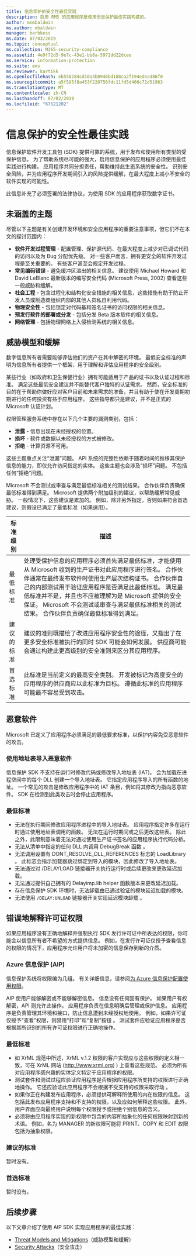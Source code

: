 ```yaml
---
title: 信息保护的安全性最佳实践
description: 启用 RMS 的应用程序是使用信息保护最佳实践构建的。
author: msmbaldwin
ms.author: mbaldwin
manager: barbkess
ms.date: 07/03/2019
ms.topic: conceptual
ms.collection: M365-security-compliance
ms.assetid: 4e9f72d5-9e7c-43e1-bb8a-5972dd22dcee
ms.service: information-protection
ms.suite: ems
ms.reviewer: kartikk
ms.openlocfilehash: eb550284cd10a3b0946bd188ca2f194edead86f0
ms.sourcegitcommit: a5f595f8a453f220756fdc11fd5d466c71d51963
ms.translationtype: MT
ms.contentlocale: zh-CN
ms.lasthandoff: 07/02/2019
ms.locfileid: "67521202"
---
```

# <a name="security-best-practices-for-information-protection"></a>信息保护的安全性最佳实践

信息保护软件开发工具包 (SDK) 提供可靠的系统，用于发布和使用所有类型的受保护信息。 为了帮助系统尽可能的强大，启用信息保护的应用程序必须使用最佳实践进行构建。 应用程序共同分担责任，帮助维持此生态系统的安全性。 识别安全风险，并为应用程序开发期间引入的风险提供缓解，在最大程度上减小不安全的软件实现的可能性。

此信息补充了必须签署的法律协议，为使用 SDK 的应用程序获取数字证书。

## <a name="subjects-not-covered"></a>未涵盖的主题

尽管以下主题是有关创建开发环境和安全应用程序的重要注意事项，但它们不在本文的探讨范围内：

- **软件开发过程管理** - 配置管理、保护源代码、在最大程度上减少对已调试代码的访问以及为 Bug 分配优先级。 对一些客户而言，拥有更安全的软件开发过程是至关重要的。 有些客户甚至会规定开发过程。
- **常见编码错误** - 避免缓冲区溢出的相关信息。 建议使用 Michael Howard 和 David LeBlanc 最新版本的编写安全代码 (Microsoft Press, 2002) 查看这些一般威胁和缓解。
- **社会工程** - 包含过程化和结构化安全措施的相关信息，这些措施有助于防止开发人员或制造商组织内部的其他人员私自利用代码。
- **物理安全性** - 包括锁定对代码基和签名证书的访问权限的相关信息。
- **预发行软件的部署或分发** - 包括分发 Beta 版本软件的相关信息。
- **网络管理** - 包括物理网络上入侵检测系统的相关信息。

## <a name="threat-models-and-mitigations"></a>威胁模型和缓解

数字信息所有者需要能够评估他们的资产在其中解密的环境。 最低安全标准的声明为信息所有者提供一个框架，用于理解和评估应用程序的安全级别。

某些行业（如政府和卫生保健行业）拥有可能适用于产品的证书以及认证过程和标准。 满足这些最低安全建议并不能替代客户独特的认证需求。 然而，安全标准的目的在于帮助你做好应对客户目前和未来需求的准备，并且有助于使在开发周期初期进行的任何投资有益于应用程序。 这些指导都只是建议，并不是正式的 Microsoft 认证计划。

权限管理服务系统中存在以下几个主要的漏洞类别，包括：

- **泄露** - 信息出现在未经授权的位置。
- **损坏** - 软件或数据以未经授权的方式被修改。
- **拒绝** - 计算资源不可用。

这些主题重点关注“泄漏”问题。 API 系统的完整性依赖于随着时间的推移其保护信息的能力，即仅允许访问指定的实体。 这些主题也会涉及“损坏”问题。 不包括任何“拒绝”问题。

Microsoft 不会测试或审查与满足最低标准相关的测试结果。 合作伙伴负责确保最低标准得到满足。 Microsoft 提供两个附加级别的建议，以帮助缓解常见威胁。 一般情况下，这些建议是累加的。 例如，除非另外指定，否则如果符合首选建议，则假设已满足了最低标准（如果适用）。

|标准级别|描述|
|---|---|
|最低标准| 处理受保护信息的应用程序必须首先满足最低标准，才能使用从 Microsoft 收到的生产证书对此应用程序进行签名。 合作伙伴通常在最终发布软件时使用生产层次结构证书。 合作伙伴自己的内部测试用于验证应用程序是否满足此最低标准。 满足最低标准并不是，并且也不应被理解为是 Microsoft 提供的安全保证。 Microsoft 不会测试或审查与满足最低标准相关的测试结果。 合作伙伴负责确保最低标准得到满足。|
|建议的标准| 建议的准则既描绘了改进应用程序安全性的途径，又指出了在更多安全标准被执行的同时 SDK 可能会如何发展。 供应商可能会通过构建此更高级别的安全准则来区分其应用程序。|
|首选标准| 此标准是当前定义的最高安全类别。 开发被标记为高度安全的应用程序的供应商应以此标准为目标。 遵循此标准的应用程序可能最不容易受到攻击。|

## <a name="malicious-software"></a>恶意软件

Microsoft 已定义了应用程序必须满足的最低要求标准，以保护内容免受恶意软件的攻击。

### <a name="importing-malicious-software-by-using-address-tables"></a>使用地址表导入恶意软件

信息保护 SDK 不支持在运行时修改代码或修改导入地址表 (IAT)。 会为加载在进程空间中的每个 DLL 创建一个导入地址表。 它指定应用程序导入的所有函数的地址。 一个常见的攻击是修改应用程序中的 IAT 条目，例如将其修改为指向恶意软件。 SDK 在检测到此类攻击时会停止应用程序。

### <a name="minimum-standard"></a>最低标准

- 无法在执行期间修改应用程序进程中的导入地址表。 应用程序指定许多在运行时通过使用地址表调用的函数。 无法在运行时期间或之后更改这些表。 除此之外，此限制意味着无法对通过使用生产证书签名的应用程序执行代码分析。
- 无法从清单中指定的任何 DLL 内调用 DebugBreak 函数  。
- 无法调用设置有 DONT_RESOLVE_DLL_REFERENCES 标志的 LoadLibrary   。 此标志会指示加载器跳过绑定到导入的模块，因此修改了导入地址表。
- 无法通过对 /DELAYLOAD 链接器开关执行运行时或后续更改来更改延迟加载。
- 无法通过提供自己拥有的 Delayimp.lib helper 函数版本来更改延迟加载。
- 存在信息保护 SDK 环境时，无法卸载由已通过验证的模块延迟加载的模块。
- 无法使用 `/DELAY:UNLOAD` 链接器开关实现延迟模块卸载  。

## <a name="incorrectly-interpreting-license-rights"></a>错误地解释许可证权限

如果应用程序没有正确地解释并强制执行 SDK 发行许可证中所表达的权限，你可能会以信息所有者不希望的方式提供信息。 例如，在发行许可证仅授予查看信息的权限的情况下，应用程序允许用户将未加密的信息保存到新的介质。

### <a name="azure-information-protection-aip"></a>Azure 信息保护 (AIP)

信息保护系统将权限编为几组。 有关详细信息，请参阅[为 Azure 信息保护配置使用权限](../configure-usage-rights.md)。

AIP 使用户能够解密或不能够解密信息。 信息没有任何固有保护。 如果用户有权解密，API 则允许此操作。 应用程序负责在信息明确后管理或保护信息。 应用程序是负责管理其环境和接口，防止信息遭到未经授权地使用。 例如，如果许可证仅授予“查看”权限，则禁用“打印”和“复制”按钮   。 测试套件应验证应用程序是否根据其所识别的所有许可证权限进行正确地操作。

### <a name="minimum-standard"></a>最低标准

- 如 XrML 规范中所述，XrML v.1.2 权限的客户实现应与这些权限的定义相一致，可在 XrML 网站 (http://www.xrml.org) ) 上查看这些规范。 必须为所有对应用程序感兴趣的实体定义特定于应用程序的权限。
- 测试套件和测试过程应验证应用程序是否根据应用程序所支持的权限进行正确地操作。 它还应验证此应用程序不会根据不受支持的权限采取行动  。
- 如果你正在构建发布应用程序，必须提供可解释所使用的内在权限的信息。 这包括此发布应用程序支持和不支持的权限，以及应如何解释这些权限。 此外，用户界面应向最终用户说明每个权限授予或拒绝个别信息的含义。
- 必须将由应用程序实现的新权限中包含的内容所抽象化的任何权限映射到新的术语。 例如，名为 MANAGER 的新权限可能将 PRINT、COPY 和 EDIT 权限包括为抽象权限。

### <a name="recommended-standard"></a>建议的标准

暂时没有。

### <a name="preferred-standard"></a>首选标准

暂时没有。

## <a name="next-steps"></a>后续步骤

以下文章介绍了使用 AIP SDK 实现应用程序的最佳实践：

- [Threat Models and Mitigations](https://msdn.microsoft.com/library/aa362751.aspx)（威胁模型和缓解）
- [Security Attacks](https://msdn.microsoft.com/library/aa362736.aspx)（安全攻击）
